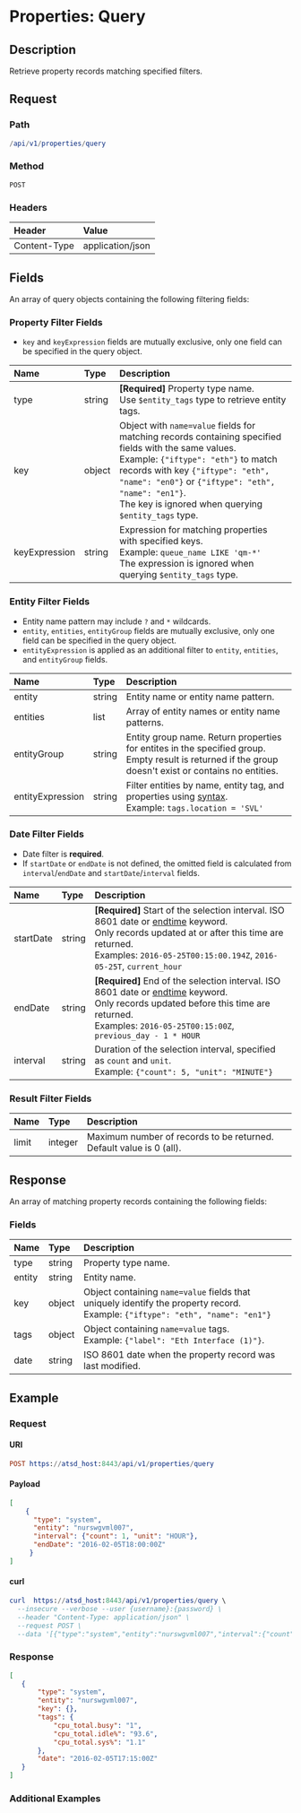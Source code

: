 # Properties: Query

## Description 

Retrieve property records matching specified filters.

## Request

### Path

```elm
/api/v1/properties/query
```

### Method

```
POST 
```

### Headers

|**Header**|**Value**|
|:---|:---|
| Content-Type | application/json |

## Fields

An array of query objects containing the following filtering fields:

### Property Filter Fields

* `key` and `keyExpression` fields are mutually exclusive, only one field can be specified in the query object.

| **Name**  | **Type** | **Description**  |
|:---|:---|:---|
| type | string | **[Required]** Property type name. <br>Use `$entity_tags` type to retrieve entity tags. |
| key | object | Object with `name=value` fields for matching records containing specified fields with the same values.<br>Example: `{"iftype": "eth"}` to match records with key `{"iftype": "eth", "name": "en0"}` or `{"iftype": "eth", "name": "en1"}`.<br>The key is ignored when querying `$entity_tags` type. |
| keyExpression | string | Expression for matching properties with specified keys.<br>Example: `queue_name LIKE 'qm-*'`<br>The expression is ignored when querying `$entity_tags` type. |

### Entity Filter Fields

* Entity name pattern may include `?` and `*` wildcards.
* `entity`, `entities`, `entityGroup` fields are mutually exclusive, only one field can be specified in the query object. 
* `entityExpression` is applied as an additional filter to `entity`, `entities`, and `entityGroup` fields.

| **Name**  | **Type** | **Description**  |
|:---|:---|:---|
| entity   | string | Entity name or entity name pattern. |
| entities | list | Array of entity names or entity name patterns. |
| entityGroup | string | Entity group name. Return properties for entites in the specified group.<br>Empty result is returned if the group doesn't exist or contains no entities. |
| entityExpression | string | Filter entities by name, entity tag, and properties using [syntax](/rule-engine/functions.md). <br>Example: `tags.location = 'SVL'`  |

### Date Filter Fields

* Date filter is **required**. 
* If `startDate` or `endDate` is not defined, the omitted field is calculated from `interval`/`endDate` and `startDate`/`interval` fields.

| **Name** | **Type** | **Description** |
|:---|:---|:---|
|startDate|	string | **[Required]** Start of the selection interval. ISO 8601 date or [endtime](/end-time-syntax.md) keyword.<br>Only records updated at or after this time are returned.<br>Examples: `2016-05-25T00:15:00.194Z`, `2016-05-25T`, `current_hour` |
| endDate |	string | **[Required]** End of the selection interval. ISO 8601 date or [endtime](/end-time-syntax.md) keyword.<br>Only records updated before this time are returned.<br>Examples: `2016-05-25T00:15:00Z`, `previous_day - 1 * HOUR`|
| interval|	string | Duration of the selection interval, specified as `count` and `unit`. <br>Example: `{"count": 5, "unit": "MINUTE"}`|

### Result Filter Fields

| **Name**  | **Type** | **Description**  |
|:---|:---|:---|
| limit   | integer | Maximum number of records to be returned. Default value is 0 (all). | 

## Response 

An array of matching property records containing the following fields:

### Fields

| **Name**  | **Type** | **Description**  |
|:---|:---|:---|
| type | string | Property type name. |
| entity |string |  Entity name. |
| key | object | Object containing `name=value` fields that uniquely identify the property record. <br>Example: `{"iftype": "eth", "name": "en1"}`|
| tags | object | Object containing `name=value` tags. <br>Example: `{"label": "Eth Interface (1)"}`. |
| date | string | ISO 8601 date when the property record was last modified. |

## Example

### Request

#### URI

```elm
POST https://atsd_host:8443/api/v1/properties/query
```

#### Payload

```json
[
    {
      "type": "system",
      "entity": "nurswgvml007",
      "interval": {"count": 1, "unit": "HOUR"},
      "endDate": "2016-02-05T18:00:00Z"
     }
]
```
#### curl

```elm
curl  https://atsd_host:8443/api/v1/properties/query \
  --insecure --verbose --user {username}:{password} \
  --header "Content-Type: application/json" \
  --request POST \
  --data '[{"type":"system","entity":"nurswgvml007","interval":{"count":1,"unit":"HOUR"},"endDate":"2016-02-05T18:00:00Z"}]'
```

### Response

```json
[
   {
       "type": "system",
       "entity": "nurswgvml007",
       "key": {},
       "tags": {
           "cpu_total.busy": "1",
           "cpu_total.idle%": "93.6",
           "cpu_total.sys%": "1.1"
       },
       "date": "2016-02-05T17:15:00Z"
   }
]
```

### Additional Examples








